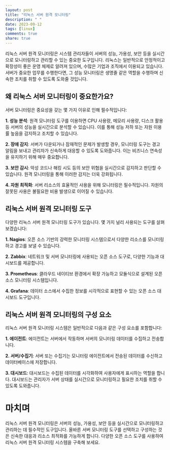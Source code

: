 ```yaml
---
layout: post
title: "리눅스 서버 원격 모니터링"
description: " "
date: 2023-09-12
tags: [linux]
comments: true
share: true
---
```


리눅스 서버 원격 모니터링은 시스템 관리자들이 서버의 성능, 가용성, 보안 등을 실시간으로 모니터링하고 관리할 수 있는 중요한 도구입니다. 리눅스는 일반적으로 안정적이고 확장성이 좋은 운영 체제로 알려져 있으며, 수많은 기업과 조직에서 이용되고 있습니다. 서버가 중요한 업무를 수행한다면, 그 성능 모니터링은 생명줄 같은 역할을 수행하며 신속한 조치를 취할 수 있도록 도와줄 것입니다.

## 왜 리눅스 서버 모니터링이 중요한가요?

서버 모니터링은 중요성을 갖는 몇 가지 이유로 인해 필수적입니다:

**1. 성능 분석**: 원격 모니터링 도구를 이용하면 CPU 사용량, 메모리 사용량, 디스크 활용 등 서버의 성능을 실시간으로 분석할 수 있습니다. 이를 통해 성능 저하 또는 자원 이용률 높음을 감지하고 조치할 수 있습니다.

**2. 장애 감지**: 서버가 다운되거나 잠재적인 문제가 발생할 경우, 모니터링 도구는 경고 알림을 보내고 관리자가 신속하게 대응할 수 있도록 도와줍니다. 이는 비즈니스 연속성을 유지하기 위해 매우 중요합니다.

**3. 보안 감시**: 악성 코드나 해킹 시도 등의 보안 위협을 실시간으로 감지하고 판단할 수 있습니다. 원격 모니터링을 통해 이러한 감지는 더욱 강화됩니다.

**4. 자원 최적화**: 서버 리소스의 효율적인 사용을 위해 모니터링은 필수적입니다. 자원의 잘못된 사용은 불필요한 비용 발생으로 이어질 수 있습니다.

## 리눅스 서버 원격 모니터링 도구

다양한 리눅스 서버 원격 모니터링 도구가 있습니다. 몇 가지 널리 사용되는 도구를 살펴보겠습니다:

**1. Nagios**: 오픈 소스 기반의 강력한 모니터링 시스템으로서 다양한 리소스를 모니터링하고 경고를 보낼 수 있습니다.

**2. Zabbix**: 네트워크 및 서버 모니터링에 사용되는 오픈 소스 도구로, 다양한 기능과 대시보드를 제공합니다.

**3. Prometheus**: 클라우드 네이티브 환경에서 확장 가능하고 모듈식으로 설계된 오픈 소스 모니터링 시스템입니다.

**4. Grafana**: 데이터 소스에서 수집한 정보를 시각적으로 표현할 수 있는 오픈 소스 대시보드 도구입니다.

## 리눅스 서버 원격 모니터링의 구성 요소

리눅스 서버 원격 모니터링 시스템은 일반적으로 다음과 같은 구성 요소를 포함합니다:

**1. 에이전트**: 에이전트는 서버에서 작동하며 서버의 모니터링 데이터를 수집하고 전송합니다.

**2. 서버/수집기**: 서버 또는 수집기는 모니터링 에이전트에서 전송된 데이터를 수신하고 데이터베이스에 저장합니다.

**3. 대시보드**: 대시보드는 수집된 데이터를 시각화하여 사용자에게 표시하는 역할을 합니다. 대시보드는 관리자가 서버 상태를 실시간으로 모니터링하고 필요한 조치를 취할 수 있도록 도와줍니다.

# 마치며

리눅스 서버 원격 모니터링은 서버의 성능, 가용성, 보안 등을 실시간으로 모니터링하고 관리하는 데 필수적인 도구입니다. 올바른 서버 모니터링 도구를 선택하고 구성하는 것은 신속한 대응과 리소스 최적화를 가능하게 합니다. 다양한 오픈 소스 도구를 사용하여 리눅스 서버 원격 모니터링 시스템을 구축해 보세요.